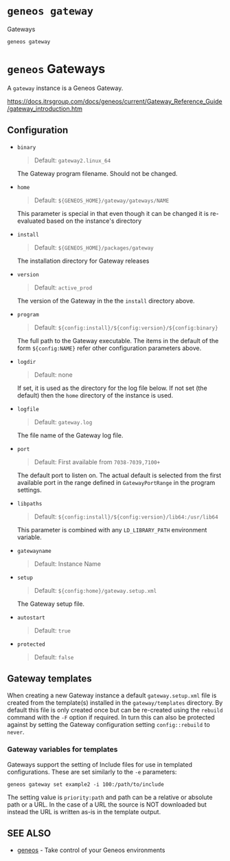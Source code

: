 # `geneos gateway`

Gateways

```text
geneos gateway
```

# `geneos` Gateways

A `gateway` instance is a Geneos Gateway.

<https://docs.itrsgroup.com/docs/geneos/current/Gateway_Reference_Guide/gateway_introduction.htm>

## Configuration

* `binary`

    > Default: `gateway2.linux_64`

    The Gateway program filename. Should not be changed.

* `home`  

    > Default: `${GENEOS_HOME}/gateway/gateways/NAME`  

    This parameter is special in that even though it can be changed it is re-evaluated based on the instance's directory

* `install`

    > Default: `${GENEOS_HOME}/packages/gateway`
    
    The installation directory for Gateway releases

* `version`

    > Default: `active_prod`

    The version of the Gateway in the the `install` directory above. 

* `program`

    > Default: `${config:install}/${config:version}/${config:binary}`

    The full path to the Gateway executable. The items in the default of the form `${config:NAME}` refer other configuration parameters above.

* `logdir`

    > Default: none

    If set, it is used as the directory for the log file below. If not set (the default) then the `home` directory of the instance is used.

* `logfile`

    > Default: `gateway.log`

    The file name of the Gateway log file.

* `port`

    > Default: First available from `7038-7039,7100+`

    The default port to listen on. The actual default is selected from the first available port in the range defined in `GatewayPortRange` in the program settings.

* `libpaths`

    > Default: `${config:install}/${config:version}/lib64:/usr/lib64`

    This parameter is combined with any `LD_LIBRARY_PATH` environment variable.

* `gatewayname`

    > Default: Instance Name

* `setup`

    > Default: `${config:home}/gateway.setup.xml`

    The Gateway setup file.

* `autostart`

    > Default: `true`

* `protected`

    > Default: `false`


## Gateway templates

When creating a new Gateway instance a default `gateway.setup.xml` file is created from the template(s) installed in the `gateway/templates` directory. By default this file is only created once but can be re-created using the `rebuild` command with the `-F` option if required. In turn this can also be protected against by setting the Gateway configuration setting `config::rebuild` to `never`.

### Gateway variables for templates

Gateways support the setting of Include files for use in templated configurations. These are set similarly to the `-e` parameters:

```text
geneos gateway set example2 -i 100:/path/to/include
```

The setting value is `priority:path` and path can be a relative or absolute path or a URL. In the case of a URL the source is NOT downloaded but instead the URL is written as-is in the template output.

## SEE ALSO

* [geneos](geneos.md)	 - Take control of your Geneos environments
